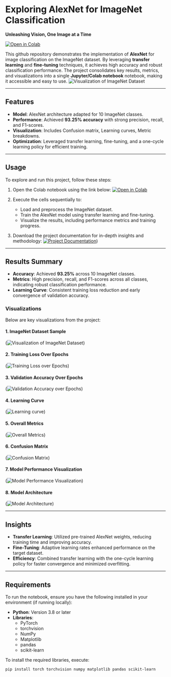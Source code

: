 # **Exploring AlexNet for ImageNet Classification**

**Unleashing Vision, One Image at a Time**

[![Open in Colab](https://colab.research.google.com/assets/colab-badge.svg)](https://colab.research.google.com/drive/1xxJVp0L6WoaWkKi4cW18-oTo3OCyEpPM?usp=sharing)

This github repository demonstrates the implementation of **AlexNet** for image classification on the ImageNet dataset. By leveraging **transfer learning** and **fine-tuning** techniques, it achieves high accuracy and robust classification performance. The project consolidates key results, metrics, and visualizations into a single **Jupyter/Colab notebook** notebook, making it accessible and easy to use.
                                          ![Visualization of ImageNet Dataset](https://github.com/user-attachments/assets/88c39846-cc0c-4e3f-bce5-cc2d04522de4)

---

## **Features**
- **Model**: AlexNet architecture adapted for 10 ImageNet classes.
- **Performance**: Achieved **93.25% accuracy** with strong precision, recall, and F1-scores.
- **Visualization**: Includes Confusion matrix, Learning curves, Metric breakdowns.
- **Optimization**: Leveraged transfer learning, fine-tuning, and a one-cycle learning policy for efficient training.

---

## **Usage**

To explore and run this project, follow these steps:

1. Open the Colab notebook using the link below:
   [![Open in Colab](https://colab.research.google.com/assets/colab-badge.svg)](https://colab.research.google.com/drive/1xxJVp0L6WoaWkKi4cW18-oTo3OCyEpPM?usp=sharing)

2. Execute the cells sequentially to:
   - Load and preprocess the ImageNet dataset.
   - Train the AlexNet model using transfer learning and fine-tuning.
   - Visualize the results, including performance metrics and training progress.

3. Download the project documentation for in-depth insights and methodology:
  [![Project Documentation](https://drive.google.com/drive/folders/YOUR_DOCUMENTATION_LINK)](https://drive.google.com/file/d/1CEXEDjnSd4ZIbAAucRzi2b82pgHqU06a/view?usp=sharing))
---

## **Results Summary**

- **Accuracy**: Achieved **93.25%** across 10 ImageNet classes.
- **Metrics**: High precision, recall, and F1-scores across all classes, indicating robust classification performance.
- **Learning Curve**: Consistent training loss reduction and early convergence of validation accuracy.

### **Visualizations**

Below are key visualizations from the project:

#### **1. ImageNet Dataset Sample**
(![Visualization of ImageNet Dataset](https://github.com/user-attachments/assets/297bba05-9318-47f8-a5bd-8d569f8726bd))

#### **2. Training Loss Over Epochs**
(![Training Loss over Epochs](https://github.com/user-attachments/assets/11fd12b8-f036-4e78-9c29-51f02e58a3bf))

#### **3. Validation Accuracy Over Epochs**
(![Validation Accuracy over Epochs](https://github.com/user-attachments/assets/fd2e8153-76d5-4ad2-8718-3ba021e223d1))

#### **4. Learning Curve**
(![Learning curve](https://github.com/user-attachments/assets/9664a5c2-61d9-466e-96ed-852d385959e2))

#### **5. Overall Metrics**
(![Overall Metrics](https://github.com/user-attachments/assets/f433620b-22f2-4f3c-85a7-001bfebd10b7))

#### **6. Confusion Matrix**
(![Confusion Matrix](https://github.com/user-attachments/assets/1babbaa5-23df-4b51-b556-5a780fcfe700))

#### **7. Model Performance Visualization**
(![Model Performance Visualization](https://github.com/user-attachments/assets/ae7ce1c7-0eb9-4b53-a67e-5a9497ce2ba7))

#### **8. Model Architecture**
(![Model Architecture](https://github.com/user-attachments/assets/3891925a-f20b-4787-8740-c76ae6d9637c))

---

## **Insights**

- **Transfer Learning**: Utilized pre-trained AlexNet weights, reducing training time and improving accuracy.
- **Fine-Tuning**: Adaptive learning rates enhanced performance on the target dataset.
- **Efficiency**: Combined transfer learning with the one-cycle learning policy for faster convergence and minimized overfitting.

---

## **Requirements**

To run the notebook, ensure you have the following installed in your environment (if running locally):
- **Python**: Version 3.8 or later
- **Libraries**: 
  - PyTorch
  - torchvision
  - NumPy
  - Matplotlib
  - pandas
  - scikit-learn

To install the required libraries, execute:
```bash
pip install torch torchvision numpy matplotlib pandas scikit-learn
